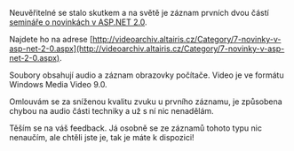 <!-- dcterms:identifier = aspnetcz#90 -->
<!-- dcterms:title = Záznam semináře .NET Group o ASP.NET 2.0 -->
<!-- dcterms:abstract = Neuvěřitelné se stalo skutkem a podařilo se mi uskutečnit záznam přednášky a publikovat ho na Internetu! -->
<!-- np9:categoryId = 6 -->
<!-- x4w:category = Akce a události -->
<!-- np9:authorId = 1 -->
<!-- np9:authorEmail = michal.valasek@altairis.cz -->
<!-- dcterms:creator = Michal Altair Valášek -->
<!-- dcterms:created = 2006-04-27T05:27:37.783+02:00 -->
<!-- dcterms:dateAccepted = 2006-04-27T05:27:37.783+02:00 -->

Neuvěřitelné se stalo skutkem a na světě je záznam prvních dvou částí [semináře o novinkách v ASP.NET 2.0](https://www.aspnet.cz/Articles/85-petidilny-seminar-novinky-v-asp-net-2-0.aspx).

Najdete ho na adrese [http://videoarchiv.altairis.cz/Category/7-novinky-v-asp-net-2-0.aspx](http://videoarchiv.altairis.cz/Category/7-novinky-v-asp-net-2-0.aspx).

Soubory obsahují audio a záznam obrazovky počítače. Video je ve formátu Windows Media Video 9.0.

Omlouvám se za sníženou kvalitu zvuku u prvního záznamu, je způsobena chybou na audio části techniky a už s ní nic nenadělám.

Těším se na váš feedback. Já osobně se ze záznamů tohoto typu nic nenaučím, ale chtěli jste je, tak je máte k dispozici!